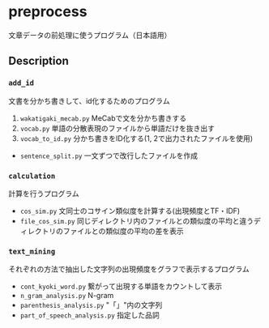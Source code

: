 # preprocess
文章データの前処理に使うプログラム（日本語用）
## Description
### `add_id`
文書を分かち書きして、id化するためのプログラム
1. `wakatigaki_mecab.py` MeCabで文を分かち書きする
2. `vocab.py` 単語の分散表現のファイルから単語だけを抜き出す
3. `vocab_to_id.py` 分かち書きをID化する(1, 2で出力されたファイルを使用)

- `sentence_split.py` 一文ずつで改行したファイルを作成

### `calculation`
計算を行うプログラム
- `cos_sim.py` 文同士のコサイン類似度を計算する(出現頻度とTF・IDF)
- `file_cos_sim.py` 同じディレクトリ内のファイルとの類似度の平均と違うディレクトリのファイルとの類似度の平均の差を表示

### `text_mining`
それぞれの方法で抽出した文字列の出現頻度をグラフで表示するプログラム
- `cont_kyoki_word.py` 繋がって出現する単語をカウントして表示
- `n_gram_analysis.py` N-gram
- `parenthesis_analysis.py` "「」"内の文字列
-  `part_of_speech_analysis.py` 指定した品詞
